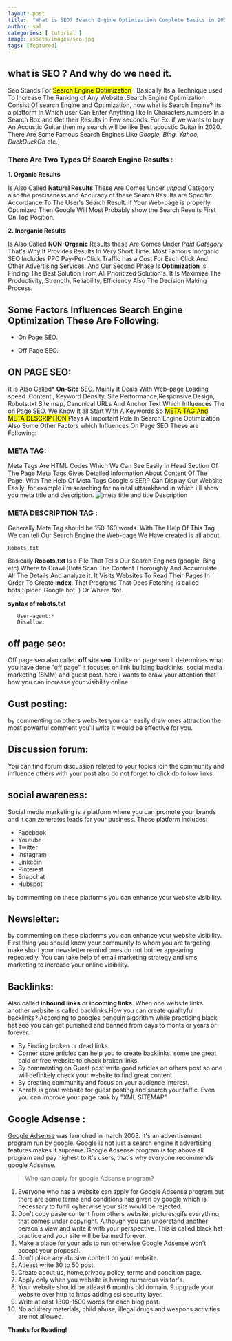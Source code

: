 ```yaml
---
layout: post
title:  "What is SEO? Search Engine Optimization Complete Basics in 2020"
author: sal
categories: [ tutorial ]
image: assets/images/seo.jpg
tags: [featured]
---
```


## what is SEO ? And why do we need it.

Seo Stands For <mark>Search Engine Optimization</mark> , Basically Its a Technique used To Increase The Ranking of Any Website .Search Engine Optimization Consist Of search Engine and Optimization, now what is Search Engine? Its a platform In Which user Can Enter Anything like In Characters,numbers In a Search Box and Get their Results in Few seconds. For Ex. if we wants to buy An Acoustic Guitar then my search will be like Best acoustic Guitar in 2020. There Are Some Famous Search Engines Like *Google, Bing, Yahoo, DuckDuckGo* etc.]

### There Are Two Types Of Search Engine Results :

**1. Organic Results**

Is Also Called **Natural Results** These Are Comes Under *unpaid* Category also the preciseness and Accuracy of these Search Results are Specific Accordance To The User's Search Result. If Your Web-page is properly Optimized Then Google Will Most Probably show the Search Results First On Top Position.


**2. Inorganic Results**

Is Also Called **NON-Organic** Results these Are Comes Under *Paid Category* That's Why It Provides Results In Very Short Time. Most Famous Inorganic SEO Includes PPC Pay-Per-Click Traffic has a Cost For Each Click And Other Advertising Services. 
And Our Second Phase Is **Optimization** Is Finding The Best Solution From All Prioritized Solution's. It Is Maximize The Productivity, Strength, Reliability, Efficiency Also The Decision Making Process.

## Some Factors Influences Search Engine Optimization These Are Following:

- On Page SEO.

- Off Page SEO.

## ON PAGE SEO:

It is Also Called* **On-Site** SEO. Mainly It Deals With Web-page Loading speed ,Content , Keyword Density, Site Performance,Responsive Design, Robots.txt Site map, Canonical URLs And Anchor Text Which Influences The on Page SEO. We Know It all Start With A Keywords So <mark> META TAG And META DESCRIPTION </mark> Plays A Important Role In Search Engine Optimization Also Some Other Factors which Influences On Page SEO These are Following:

### META TAG:

Meta Tags Are HTML Codes Which We Can See Easily In Head Section Of The Page Meta Tags Gives Detailed Information About Content Of The Page. With The Help Of Meta Tags Google's SERP Can Display Our Website Easily.
for example i'm searching for nainital uttarakhand in which i'll show you meta title and description.
![meta title and title Description](/assets/images/Screenshot_20200724_200803.jpg)


### META DESCRIPTION TAG :

Generally Meta Tag should be 150-160 words. With The Help Of This Tag We can tell Our Search Engine the Web-page We Have created is all about. 

`Robots.txt`

Basically **Robots.txt** Is a File That Tells Our Search Engines (google, Bing etc) Where to Crawl (Bots Scan The Content Thoroughly And Accumulate All The Details And analyze it. It Visits Websites To Read Their Pages In Order To Create **Index**. That Programs That Does Fetching is called bots,Spider ,Google bot. ) Or Where Not.

**syntax of robots.txt**

 
 ~~~
    User-agent:* 
    Disallow: 
 
 ~~~  
 

## off page seo:
 
 Off page seo also called **off site seo**. Unlike on page seo it determines what you have done "off page" it focuses on link building backlinks, social media marketing (SMM) and guest post. here i wants to draw your attention that how you can increase your visibility online.


## Gust posting: 

by commenting on others websites you can easily draw ones attraction the most powerful comment you'll write it would be effective for you. 

## Discussion forum:

You can find forum discussion related to your topics join the community and influence others with your post also do not forget to click do follow links. 

 ## social awareness:

Social media marketing is a platform where you can promote your brands and it can zenerates leads for your business. These platform includes:

- Facebook 
- Youtube
- Twitter 
- Instagram 
- Linkedin
 - Pinterest 
- Snapchat
- Hubspot 

by commenting on these platforms you can enhance your website visibility.

## Newsletter:

by commenting on these platforms you can enhance your website visibility.
First thing you should know your community to whom you are targeting make short your newsletter remind ones do not bother appearing repeatedly. You can take help of email marketing strategy and sms marketing to increase your online visibility.

## Backlinks:

Also called **inbound links** or **incoming links**. When one website links another website is called backlinks.How you can create qualityful backlinks? According to googles penguin algorithm while practicing black hat seo you can get punished and banned from days to monts or years or forever.

- By Finding broken or dead links.
- Corner store articles can help you to create backlinks. some are great paid or free website to check broken links. 
- By commenting on Guest post write good articles on others post so one will definitely check your website to find great content
- By creating community and focus on your audience interest.
- Ahrefs is great website for guest posting and search your taffic.
 Even you can improve your page rank by "XML SITEMAP"

## Google Adsense :

[Google Adsense](https://www.google.com/adsense/new/u/0/pub-2375153923487656/home) was launched in march 2003. it's an advertisement program run by google. Google is not just a search engine it advertising features makes it supreme. Google Adsense program is top above all program and pay highest to it's users, that's why everyone recommends google Adsense.

> Who can apply for google Adsense program? 

1. Everyone who has a website can apply for Google Adsense program but there are some terms and conditions has given by google which is necessary to fulfill oyherwise your site would be rejected.
2. Don't copy paste content from others website, pictures,gifs everything that comes under copyright. Although you can understand another person's view and write it with your perspective. This is called black hat practice and your site will be banned forever.
3. Make a place for your ads to run otherwise Google Adsense won't accept your proposal.
4. Don't place any abusive content on your website. 
5. Atleast write 30 to 50 post. 
6. Create about us, home,privacy policy, terms and condition page.
7. Apply only when you website is having numerous visitor's.
8. Your website should be atleast 6 months old domain. 
9.upgrade your website over http to https adding ssl security layer. 
10. Write atleast 1300-1500 words for each blog post. 
11. No adultery materials, child abuse, illegal drugs and weapons activities are not allowed. 

**Thanks for Reading!**

  
  
  
  
  
  
  
  
  

